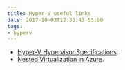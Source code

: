 ```yaml
---
title: Hyper-V useful links
date: 2017-10-03T12:33:43-03:00
tags:
- hyperv
---
```


- [Hyper-V Hypervisor Specifications](https://docs.microsoft.com/en-us/virtualization/hyper-v-on-windows/reference/tlfs).
- [Nested Virtualization in Azure](https://azure.microsoft.com/en-us/blog/nested-virtualization-in-azure/).
